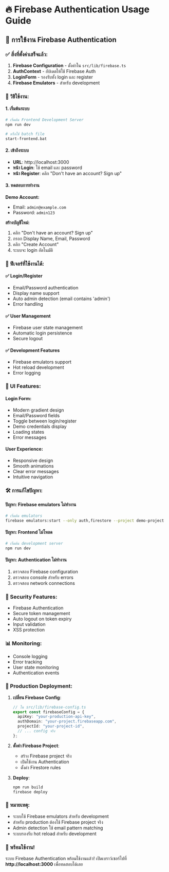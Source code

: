 # 🔥 Firebase Authentication Usage Guide

## 🚀 การใช้งาน Firebase Authentication

### ✅ สิ่งที่ตั้งค่าเสร็จแล้ว:

1. **Firebase Configuration** - ตั้งค่าใน `src/lib/firebase.ts`
2. **AuthContext** - อัปเดตให้ใช้ Firebase Auth
3. **LoginForm** - รองรับทั้ง login และ register
4. **Firebase Emulators** - สำหรับ development

### 🎯 วิธีใช้งาน:

#### 1. เริ่มต้นระบบ
```bash
# เริ่มต้น Frontend Development Server
npm run dev

# หรือใช้ batch file
start-frontend.bat
```

#### 2. เข้าถึงระบบ
- **URL**: http://localhost:3000
- **หน้า Login**: ใช้ email และ password
- **หน้า Register**: คลิก "Don't have an account? Sign up"

#### 3. ทดสอบการทำงาน

**Demo Account:**
- Email: `admin@example.com`
- Password: `admin123`

**สร้างบัญชีใหม่:**
1. คลิก "Don't have an account? Sign up"
2. กรอก Display Name, Email, Password
3. คลิก "Create Account"
4. ระบบจะ login อัตโนมัติ

### 🔧 ฟีเจอร์ที่ใช้งานได้:

#### ✅ Login/Register
- Email/Password authentication
- Display name support
- Auto admin detection (email contains 'admin')
- Error handling

#### ✅ User Management
- Firebase user state management
- Automatic login persistence
- Secure logout

#### ✅ Development Features
- Firebase emulators support
- Hot reload development
- Error logging

### 📱 UI Features:

#### Login Form:
- Modern gradient design
- Email/Password fields
- Toggle between login/register
- Demo credentials display
- Loading states
- Error messages

#### User Experience:
- Responsive design
- Smooth animations
- Clear error messages
- Intuitive navigation

### 🛠️ การแก้ไขปัญหา:

#### ปัญหา: Firebase emulators ไม่ทำงาน
```bash
# เริ่มต้น emulators
firebase emulators:start --only auth,firestore --project demo-project
```

#### ปัญหา: Frontend ไม่โหลด
```bash
# เริ่มต้น development server
npm run dev
```

#### ปัญหา: Authentication ไม่ทำงาน
1. ตรวจสอบ Firebase configuration
2. ตรวจสอบ console สำหรับ errors
3. ตรวจสอบ network connections

### 🔐 Security Features:

- Firebase Authentication
- Secure token management
- Auto logout on token expiry
- Input validation
- XSS protection

### 📊 Monitoring:

- Console logging
- Error tracking
- User state monitoring
- Authentication events

### 🚀 Production Deployment:

1. **เปลี่ยน Firebase Config**:
   ```typescript
   // ใน src/lib/firebase-config.ts
   export const firebaseConfig = {
     apiKey: "your-production-api-key",
     authDomain: "your-project.firebaseapp.com",
     projectId: "your-project-id",
     // ... config จริง
   };
   ```

2. **ตั้งค่า Firebase Project**:
   - สร้าง Firebase project จริง
   - เปิดใช้งาน Authentication
   - ตั้งค่า Firestore rules

3. **Deploy**:
   ```bash
   npm run build
   firebase deploy
   ```

### 📝 หมายเหตุ:

- ระบบใช้ Firebase emulators สำหรับ development
- สำหรับ production ต้องใช้ Firebase project จริง
- Admin detection ใช้ email pattern matching
- ระบบรองรับ hot reload สำหรับ development

### 🎉 พร้อมใช้งาน!

ระบบ Firebase Authentication พร้อมใช้งานแล้ว! 
เปิดเบราว์เซอร์ไปที่ **http://localhost:3000** เพื่อทดสอบได้เลย

